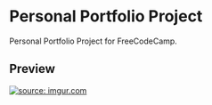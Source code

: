 # Personal Portfolio Project
Personal Portfolio Project for FreeCodeCamp.
## Preview
<a href="https://imgur.com/mQ0X1KZ"><img src="https://i.imgur.com/mQ0X1KZ.jpg" title="source: imgur.com" /></a>
